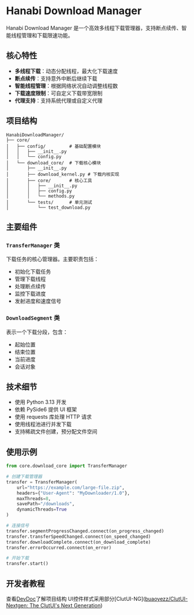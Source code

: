 # Hanabi Download Manager

Hanabi Download Manager 是一个高效多线程下载管理器，支持断点续传、智能线程管理和下载限速功能。

## 核心特性

- **多线程下载**：动态分配线程，最大化下载速度
- **断点续传**：支持意外中断后继续下载
- **智能线程管理**：根据网络状况自动调整线程数
- **下载速度限制**：可自定义下载带宽限制
- **代理支持**：支持系统代理或自定义代理

## 项目结构

```
HanabiDownloadManager/
├── core/
│   ├── config/         # 基础配置模块
│   │   ├── __init__.py
│   │   └── config.py
│   └── download_core/  # 下载核心模块
│       ├── __init__.py
│       ├── download_kernel.py # 下载内核实现
│       ├── core/       # 核心工具
│       │   ├── __init__.py
│       │   ├── config.py
│       │   └── methods.py
│       └── tests/      # 单元测试
│           └── test_download.py
```

## 主要组件

### `TransferManager` 类

下载任务的核心管理器。主要职责包括：

- 初始化下载任务
- 管理下载线程
- 处理断点续传
- 监控下载进度
- 发射进度和速度信号

### `DownloadSegment` 类

表示一个下载分段，包含：

- 起始位置
- 结束位置
- 当前进度
- 会话对象

## 技术细节

- 使用 Python 3.13 开发
- 依赖 PySide6 提供 UI 框架
- 使用 requests 库处理 HTTP 请求
- 使用线程池进行并发下载
- 支持稀疏文件创建，预分配文件空间

## 使用示例

```python
from core.download_core import TransferManager

# 创建下载管理器
transfer = TransferManager(
    url="https://example.com/large-file.zip",
    headers={"User-Agent": "MyDownloader/1.0"},
    maxThreads=8,
    savePath="/downloads",
    dynamicThreads=True
)

# 连接信号
transfer.segmentProgressChanged.connect(on_progress_changed)
transfer.transferSpeedChanged.connect(on_speed_changed)
transfer.downloadComplete.connect(on_download_complete)
transfer.errorOccurred.connect(on_error)

# 开始下载
transfer.start()
```

## 开发者教程
查看[DevDoc](./DevDoc.md)了解项目结构
UI控件样式采用部分[ClutUI-NG]([buaoyezz/ClutUI-Nextgen: The ClutUI's Next Generation](https://github.com/buaoyezz/ClutUI-Nextgen))

